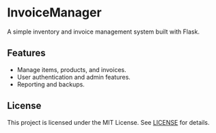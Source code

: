 # InvoiceManager

A simple inventory and invoice management system built with Flask.

## Features
- Manage items, products, and invoices.
- User authentication and admin features.
- Reporting and backups.

## License

This project is licensed under the MIT License. See [LICENSE](LICENSE) for details.
